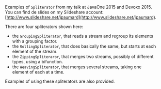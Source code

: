 Examples of `Spliterator` from my talk at JavaOne 2015 and Devoxx 2015. You can find de slides on my Slideshare account: [http://www.slideshare.net/jpaumard](http://www.slideshare.net/jpaumard).

There are four spliterators shown here:
- the `GroupingSpliterator`, that reads a stream and regroup its elements with a grouping factor.
- the `RollingSpliterator`, that does basically the same, but starts at each element of the stream.
- the `ZippingSpliteraror`, that merges two streams, possibly of different types, using a bifunction.
- the `WeavingSpliterator`, that merges several streams, taking one element of each at a time.

Examples of using these spliterators are also provided.